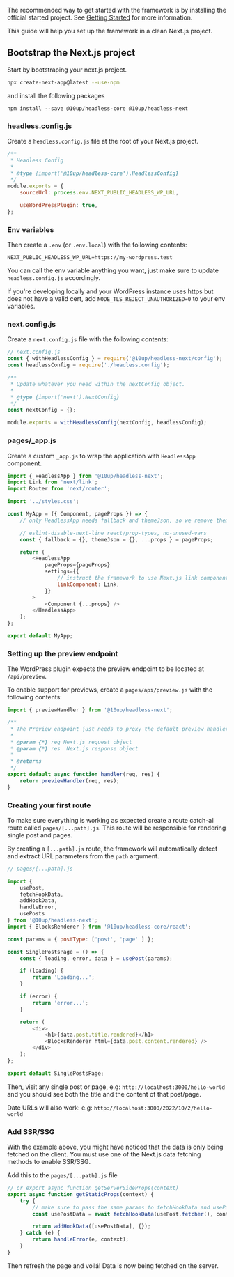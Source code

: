 The recommended way to get started with the framework is by installing the official started project. See [Getting Started](http://docs.headless.10up.com/pages/getting-started.html) for more information.

This guide will help you set up the framework in a clean Next.js project.

## Bootstrap the Next.js project

Start by bootstraping your next.js project.

```bash
npx create-next-app@latest --use-npm
```

and install the following packages

```
npm install --save @10up/headless-core @10up/headless-next
```

### headless.config.js

Create a `headless.config.js` file at the root of your Next.js project.

```js
/**
 * Headless Config
 *
 * @type {import('@10up/headless-core').HeadlessConfig}
 */
module.exports = {
	sourceUrl: process.env.NEXT_PUBLIC_HEADLESS_WP_URL,

	useWordPressPlugin: true,
};
```

### Env variables

Then create a `.env` (or `.env.local`) with the following contents:

```
NEXT_PUBLIC_HEADLESS_WP_URL=https://my-wordpress.test
```

You can call the env variable anything you want, just make sure to update `headless.config.js` accordingly.

If you're developing locally and your WordPress instance uses https but does not have a valid cert, add `NODE_TLS_REJECT_UNAUTHORIZED=0` to your env variables.

### next.config.js

Create a `next.config.js` file with the following contents:

```js
// next.config.js
const { withHeadlessConfig } = require('@10up/headless-next/config');
const headlessConfig = require('./headless.config');

/**
 * Update whatever you need within the nextConfig object.
 *
 * @type {import('next').NextConfig}
 */
const nextConfig = {};

module.exports = withHeadlessConfig(nextConfig, headlessConfig);
```

### pages/_app.js

Create a custom `_app.js` to wrap the application with `HeadlessApp` component.

```js
import { HeadlessApp } from '@10up/headless-next';
import Link from 'next/link';
import Router from 'next/router';

import '../styles.css';

const MyApp = ({ Component, pageProps }) => {
    // only HeadlessApp needs fallback and themeJson, so we remove them from the props we pass down to the pages

	// eslint-disable-next-line react/prop-types, no-unused-vars
	const { fallback = {}, themeJson = {}, ...props } = pageProps;

	return (
		<HeadlessApp
			pageProps={pageProps}
			settings={{
                // instruct the framework to use Next.js link component or your own version
				linkComponent: Link,
			}}
		>
			<Component {...props} />
		</HeadlessApp>
	);
};

export default MyApp;
```

### Setting up the preview endpoint

The WordPress plugin expects the preview endpoint to be located at `/api/preview`.

To enable support for previews, create a `pages/api/preview.js` with the following contents:

```js
import { previewHandler } from '@10up/headless-next';

/**
 * The Preview endpoint just needs to proxy the default preview handler
 *
 * @param {*} req Next.js request object
 * @param {*} res  Next.js response object
 *
 * @returns
 */
export default async function handler(req, res) {
	return previewHandler(req, res);
}
```

### Creating your first route

To make sure everything is working as expected create a route catch-all route called `pages/[...path].js`. This route will be responsible for rendering single post and pages.

By creating a `[...path].js` route, the framework will automatically detect and extract URL parameters from the `path` argument.

```js
// pages/[...path].js

import {
	usePost,
	fetchHookData,
	addHookData,
	handleError,
	usePosts
} from '@10up/headless-next';
import { BlocksRenderer } from '@10up/headless-core/react';

const params = { postType: ['post', 'page' ] };

const SinglePostsPage = () => {
	const { loading, error, data } = usePost(params);

	if (loading) {
		return 'Loading...';
	}

	if (error) {
		return 'error...';
	}

	return (
		<div>
			<h1>{data.post.title.rendered}</h1>
            <BlocksRenderer html={data.post.content.rendered} />
		</div>
	);
};

export default SinglePostsPage;
```

Then, visit any single post or page, e.g: `http://localhost:3000/hello-world` and you should see both the title and the content of that post/page.

Date URLs will also work: e.g: `http://localhost:3000/2022/10/2/hello-world`

### Add SSR/SSG

With the example above, you might have noticed that the data is only being fetched on the client. You must use one of the Next.js data fetching methods to enable SSR/SSG.

Add this to the `pages/[...path].js` file

```js
// or export async function getServerSideProps(context)
export async function getStaticProps(context) {
	try {
        // make sure to pass the same params to fetchHookData and usePost
        const usePostData = await fetchHookData(usePost.fetcher(), context, { params });

		return addHookData([usePostData], {});
	} catch (e) {
		return handleError(e, context);
	}
}
```

Then refresh the page and voilá! Data is now being fetched on the server.
